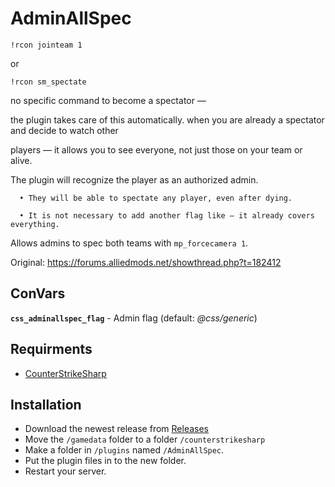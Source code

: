 # AdminAllSpec

    !rcon jointeam 1

or

    !rcon sm_spectate

no specific command to become a spectator —

the plugin takes care of this automatically. when you are already a spectator and decide to watch other 

players — it allows you to see everyone, not just those on your team or alive. 

The plugin will recognize the player as an authorized admin. 

      • They will be able to spectate any player, even after dying. 

      • It is not necessary to add another flag like — it already covers everything.

Allows admins to spec both teams with `mp_forcecamera 1`.

Original: https://forums.alliedmods.net/showthread.php?t=182412

## ConVars
**`css_adminallspec_flag`** - Admin flag (default: *@css/generic*)

## Requirments
- [CounterStrikeSharp](https://github.com/roflmuffin/CounterStrikeSharp/)

## Installation
- Download the newest release from [Releases](https://github.com/qstage/AdminAllSpec/releases)
- Move the `/gamedata` folder to a folder `/counterstrikesharp`
- Make a folder in `/plugins` named `/AdminAllSpec`.
- Put the plugin files in to the new folder.
- Restart your server.
